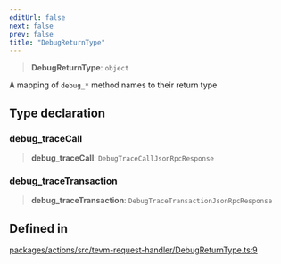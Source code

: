 ```yaml
---
editUrl: false
next: false
prev: false
title: "DebugReturnType"
---
```


> **DebugReturnType**: `object`

A mapping of `debug_*` method names to their return type

## Type declaration

### debug\_traceCall

> **debug\_traceCall**: `DebugTraceCallJsonRpcResponse`

### debug\_traceTransaction

> **debug\_traceTransaction**: `DebugTraceTransactionJsonRpcResponse`

## Defined in

[packages/actions/src/tevm-request-handler/DebugReturnType.ts:9](https://github.com/evmts/tevm-monorepo/blob/main/packages/actions/src/tevm-request-handler/DebugReturnType.ts#L9)
